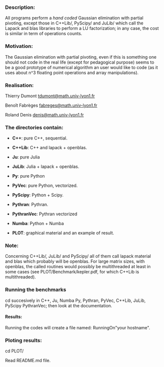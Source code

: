 ### Description:

All programs perform a  _hand coded_ Gaussian elimination with partial pivoting, except those
in 
C++Lib/, PyScipy/ and JuLib/ which call the Lapack and blas libraries  to perform
a LU factorization; in any case, the cost is similar in term of operations counts. 

### Motivation:

The  Gaussian elimination with partial pivoting, even if this is something one
should not code in the real life (except for pedagogical purpose) seems to be
a good prototype of numerical algorithm an user would like to code (as it uses
about n^3 floating point operations and array manipulations).

### Realisation:

Thierry Dumont   tdumont@math.univ-lyon1.fr

Benoît Fabrèges  fabreges@math.univ-lyon1.fr

Roland Denis     denis@math.univ-lyon1.fr

### The directories contain:

- **C++**:      pure C++, sequential.

- **C++Lib**:   C++ and lapack + openblas.

- **Ju**:       pure Julia

- **JuLib**:    Julia +  lapack + openblas.


- **Py**:       pure Python

- **PyVec**:    pure Python, vectorized.

- **PyScipy**:  Python + Scipy.

- **Pythran**:  Pythran.

- **PythranVec**: Pythran vectorized

- **Numba**:    Python + Numba

- **PLOT**:    graphical material and an example of result.

### Note:

Concerning C++Lib/,  JuLib/ and PyScipy/ all of them call lapack  material and
blas which probably will be openblas. For large matrix sizes, with openblas, the
called routines would possibly be multithreaded at least in some cases (see
PLOT/Benchmark/kepler.pdf, for which C++Lib is multithreaded).



### Running the benchmarks

cd succesively in C++, Ju, Numba Py, Pythran, PyVec, C++Lib, JuLib,
PyScipy PythranVec; then look at the documentation.

#### Results:

Running the codes  will create a file named:  RunningOn"your
hostname".

### Ploting results:

cd PLOT/

Read README.md file.


